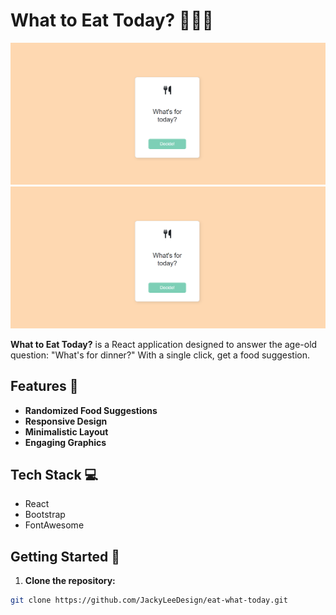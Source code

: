 # What to Eat Today? 🍔🍣🍕
![What to Eat Today App](https://github.com/JackyLeeDesign/eat-what-today/blob/main/DEMO.png?raw=true)
![What to Eat Today App](https://github.com/JackyLeeDesign/eat-what-today/blob/main/DEMO.png?raw=true)

**What to Eat Today?** is a React application designed to answer the age-old question: "What's for dinner?" With a single click, get a food suggestion.
## Features 🌟

- **Randomized Food Suggestions**
- **Responsive Design**
- **Minimalistic Layout**
- **Engaging Graphics**

## Tech Stack 💻

- React
- Bootstrap
- FontAwesome

## Getting Started 🚀

1. **Clone the repository:**
```bash
git clone https://github.com/JackyLeeDesign/eat-what-today.git
```